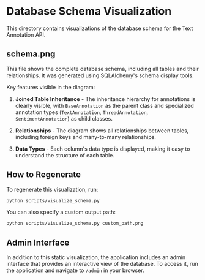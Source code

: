 # Database Schema Visualization

This directory contains visualizations of the database schema for the Text Annotation API.

## schema.png

This file shows the complete database schema, including all tables and their relationships. It was generated using SQLAlchemy's schema display tools.

Key features visible in the diagram:

1. **Joined Table Inheritance** - The inheritance hierarchy for annotations is clearly visible, with `BaseAnnotation` as the parent class and specialized annotation types (`TextAnnotation`, `ThreadAnnotation`, `SentimentAnnotation`) as child classes.

2. **Relationships** - The diagram shows all relationships between tables, including foreign keys and many-to-many relationships.

3. **Data Types** - Each column's data type is displayed, making it easy to understand the structure of each table.

## How to Regenerate

To regenerate this visualization, run:

```bash
python scripts/visualize_schema.py
```

You can also specify a custom output path:

```bash
python scripts/visualize_schema.py custom_path.png
```

## Admin Interface

In addition to this static visualization, the application includes an admin interface that provides an interactive view of the database. To access it, run the application and navigate to `/admin` in your browser. 